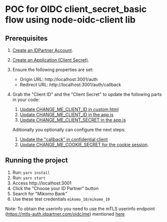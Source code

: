 # POC for OIDC client_secret_basic flow using node-oidc-client lib

## Prerequisites

1. [Create an IDPartner Account](https://console.idpartner.com).
1. [Create an Application (Client Secret)](https://docs.idpartner.com/documentation/relying-party-user-guide/registering-your-app#create-an-application).
1. Ensure the following properties are set:
   - Origin URL: http://localhost:3001/auth
   - Redirect URL: http://localhost:3001/auth/callback
1. Grab the "Client ID" and the "Client Secret" to update the following parts in your code:
   1. [Update CHANGE_ME_CLIENT_ID in custom html](./views/index.ejs)
   1. [Update CHANGE_ME_CLIENT_ID in the app.js](./routes/index.js)
   1. [Update CHANGE_ME_CLIENT_SECRET in the app.js](./routes/index.js)

   Aditionally you optionally can configure the next steps:
   1. [Update the "callback" in confidential client](./routes/index.js)
   1. [Update CHANGE_ME_COOKIE_SECRET for the cookie session](./app.js).

## Running the project

1. Run: `yarn install`
1. Run: `yarn start`
1. Access http://localhost:3001
1. Click the "Choose your ID Partner" button
1. Search for "Mikomo Bank"
1. Use these test credentials `mikomo_10/mikomo_10`

Note: To obtain the userinfo you need to use the mTLS userinfo endpoint (https://mtls-auth.idpartner.com/oidc/me) mentioned [here](https://auth.idpartner.com/oidc/.well-known/openid-configuration)
